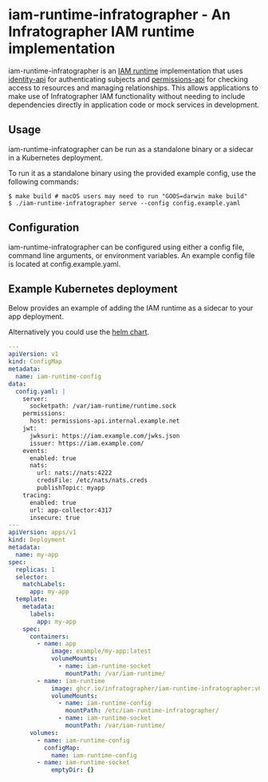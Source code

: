 # iam-runtime-infratographer - An Infratographer IAM runtime implementation

iam-runtime-infratographer is an [IAM runtime][iam-runtime] implementation that uses [identity-api][identity-api] for authenticating subjects and [permissions-api][permissions-api] for checking access to resources and managing relationships. This allows applications to make use of Infratographer IAM functionality without needing to include dependencies directly in application code or mock services in development.

[iam-runtime]: https://github.com/metal-toolbox/iam-runtime
[identity-api]: https://github.com/infratographer/identity-api
[permissions-api]: https://github.com/infratographer/permissions-api

## Usage

iam-runtime-infratographer can be run as a standalone binary or a sidecar in a Kubernetes deployment.

To run it as a standalone binary using the provided example config, use the following commands:

```
$ make build # macOS users may need to run "GOOS=darwin make build"
$ ./iam-runtime-infratographer serve --config config.example.yaml
```

## Configuration

iam-runtime-infratographer can be configured using either a config file, command line arguments, or environment variables. An example config file is located at config.example.yaml.

## Example Kubernetes deployment

Below provides an example of adding the IAM runtime as a sidecar to your app deployment.

Alternatively you could use the [helm chart](./chart/iam-runtime-infratographer/).

```yaml
---
apiVersion: v1
kind: ConfigMap
metadata:
  name: iam-runtime-config
data:
  config.yaml: |
    server:
      socketpath: /var/iam-runtime/runtime.sock
    permissions:
      host: permissions-api.internal.example.net
    jwt:
      jwksuri: https://iam.example.com/jwks.json
      issuer: https://iam.example.com/
    events:
      enabled: true
      nats:
        url: nats://nats:4222
        credsFile: /etc/nats/nats.creds
        publishTopic: myapp
    tracing:
      enabled: true
      url: app-collector:4317
      insecure: true
---
apiVersion: apps/v1
kind: Deployment
metadata:
  name: my-app
spec:
  replicas: 1
  selector:
    matchLabels:
      app: my-app
  template:
    metadata:
      labels:
        app: my-app
    spec:
      containers:
        - name: app
            image: example/my-app:latest
            volumeMounts:
              - name: iam-runtime-socket
                mountPath: /var/iam-runtime/
        - name: iam-runtime
            image: ghcr.io/infratographer/iam-runtime-infratographer:v0.3.1
            volumeMounts:
              - name: iam-runtime-config
                mountPath: /etc/iam-runtime-infratographer/
              - name: iam-runtime-socket
                mountPath: /var/iam-runtime/
      volumes:
        - name: iam-runtime-config
          configMap:
            name: iam-runtime-config
        - name: iam-runtime-socket
            emptyDir: {}
```

